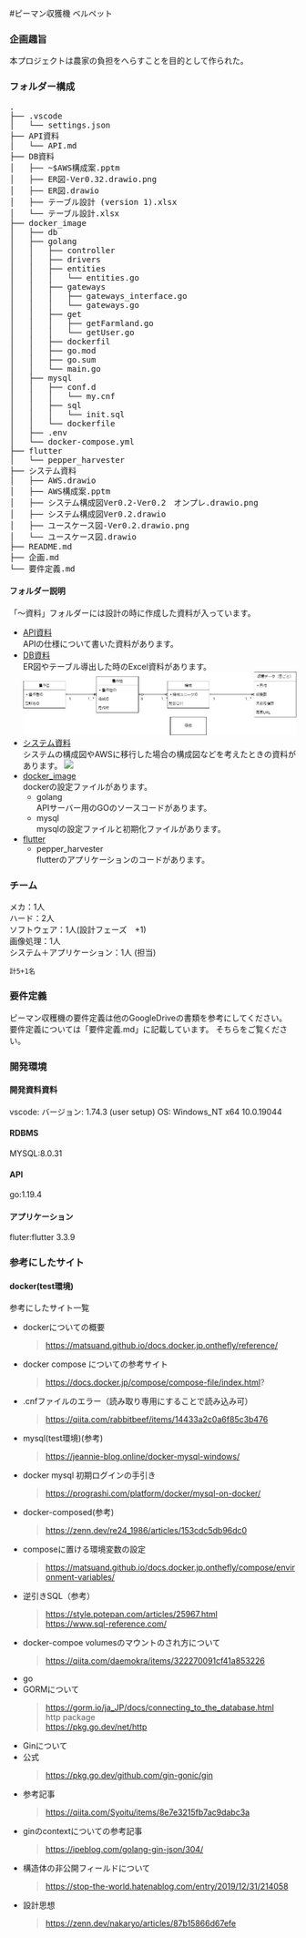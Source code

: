 #ピーマン収獲機 ベルペット
### 企画趣旨
本プロジェクトは農家の負担をへらすことを目的として作られた。

### フォルダー構成
<pre>
.
├── .vscode
│   └── settings.json
├── API資料
│   └── API.md
├── DB資料
│   ├── ~$AWS構成案.pptm
│   ├── ER図-Ver0.32.drawio.png
│   ├── ER図.drawio
│   ├── テーブル設計 (version 1).xlsx
│   └── テーブル設計.xlsx
├── docker_image
│   ├── db
│   ├── golang
│   │   ├── controller
│   │   ├── drivers
│   │   ├── entities
│   │   │   └── entities.go
│   │   ├── gateways
│   │   │   ├── gateways_interface.go
│   │   │   └── gateways.go
│   │   ├── get
│   │   │   ├── getFarmland.go
│   │   │   └── getUser.go
│   │   ├── dockerfil
│   │   ├── go.mod
│   │   ├── go.sum
│   │   └── main.go
│   ├── mysql
│   │   ├── conf.d
│   │   │   └── my.cnf
│   │   ├── sql
│   │   │   └── init.sql
│   │   └── dockerfile
│   ├── .env
│   └── docker-compose.yml
├── flutter
│   └── pepper_harvester
├── システム資料
│   ├── AWS.drawio
│   ├── AWS構成案.pptm
│   ├── システム構成図Ver0.2-Ver0.2　オンプレ.drawio.png
│   ├── システム構成図Ver0.2.drawio
│   ├── ユースケース図-Ver0.2.drawio.png
│   └── ユースケース図.drawio
├── README.md
├── 企画.md
└── 要件定義.md
</pre>

#### フォルダー説明
「～資料」フォルダーには設計の時に作成した資料が入っています。
- [API資料](API資料)  
  APIの仕様について書いた資料があります。
- [DB資料](DB資料)  
  ER図やテーブル導出した時のExcel資料があります。
  ![](DB資料\ER図-Ver0.34.drawio.png)
- [システム資料](システム資料)  
  システムの構成図やAWSに移行した場合の構成図などを考えたときの資料があります。
  ![](システム資料\システム構成図Ver0.2-Ver0.2　オンプレ.drawio.png)
- [docker_image](docker_image)  
  dockerの設定ファイルがあります。
    * golang  
    APIサーバー用のGOのソースコードがあります。
    * mysql  
      mysqlの設定ファイルと初期化ファイルがあります。
- [flutter](flutter)
  * pepper_harvester  
    flutterのアプリケーションのコードがあります。
### チーム

  メカ：1人  
  ハード：2人  
  ソフトウェア：1人(設計フェーズ　+1)  
  画像処理：1人  
  システム＋アプリケーション：1人  (担当)
  
    計5+1名


### 要件定義
ピーマン収穫機の要件定義は他のGoogleDriveの書類を参考にしてください。
要件定義については「要件定義.md」に記載しています。
そちらをご覧ください。

### 開発環境
#### 開発資料資料
vscode:
バージョン: 1.74.3 (user setup)
OS: Windows_NT x64 10.0.19044
#### RDBMS
MYSQL:8.0.31

#### API
go:1.19.4

#### アプリケーション
fluter:flutter 3.3.9





### 参考にしたサイト  
#### docker(test環境)   
 参考にしたサイト一覧  

- dockerについての概要  
  > https://matsuand.github.io/docs.docker.jp.onthefly/reference/  
- docker compose についての参考サイト  
  > https://docs.docker.jp/compose/compose-file/index.html?  
- .cnfファイルのエラー（読み取り専用にすることで読み込み可）
  > https://qiita.com/rabbitbeef/items/14433a2c0a6f85c3b476
- mysql(test環境)(参考)  
  > https://jeannie-blog.online/docker-mysql-windows/  
- docker mysql 初期ログインの手引き  
  > https://prograshi.com/platform/docker/mysql-on-docker/  
- docker-composed(参考)  
  > https://zenn.dev/re24_1986/articles/153cdc5db96dc0  
- composeに置ける環境変数の設定  
  > https://matsuand.github.io/docs.docker.jp.onthefly/compose/environment-variables/  
- 逆引きSQL（参考）  
  > https://style.potepan.com/articles/25967.html  
  > https://www.sql-reference.com/  
- docker-compoe volumesのマウントのされ方について  
  > https://qiita.com/daemokra/items/322270091cf41a853226  
- go  
- GORMについて  
  > https://gorm.io/ja_JP/docs/connecting_to_the_database.html  
http package  
  > https://pkg.go.dev/net/http  
- Ginについて  
- 公式  
  > https://pkg.go.dev/github.com/gin-gonic/gin  
- 参考記事  
  > https://qiita.com/Syoitu/items/8e7e3215fb7ac9dabc3a  
- ginのcontextについての参考記事  
  > https://ipeblog.com/golang-gin-json/304/  
- 構造体の非公開フィールドについて  
  > https://stop-the-world.hatenablog.com/entry/2019/12/31/214058  
- 設計思想  
  > https://zenn.dev/nakaryo/articles/87b15866d67efe  